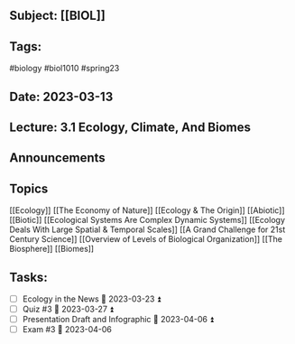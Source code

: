 ## Subject: [[BIOL]]
## Tags:
#biology #biol1010 #spring23 
## Date: 2023-03-13
## Lecture: 3.1 Ecology, Climate, And Biomes

## Announcements


## Topics
[[Ecology]]
[[The Economy of Nature]]
[[Ecology & The Origin]]
[[Abiotic]]
[[Biotic]]
[[Ecological Systems Are Complex Dynamic Systems]]
[[Ecology Deals With Large Spatial & Temporal Scales]]
[[A Grand Challenge for 21st Century Science]]
[[Overview of Levels of Biological Organization]]
[[The Biosphere]]
[[Biomes]]

## Tasks:
- [ ] Ecology in the News 📅 2023-03-23 ⏫ 
- [ ] Quiz #3 📅 2023-03-27 ⏫
- [ ] Presentation Draft and Infographic 📅 2023-04-06 ⏫ 
- [ ] Exam #3 📅 2023-04-06